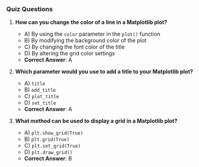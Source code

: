 ### Quiz Questions ###

1. **How can you change the color of a line in a Matplotlib plot?**  
   - A) By using the `color` parameter in the `plot()` function  
   - B) By modifying the background color of the plot  
   - C) By changing the font color of the title  
   - D) By altering the grid color settings  
   - **Correct Answer**: A

2. **Which parameter would you use to add a title to your Matplotlib plot?**  
   - A) `title`  
   - B) `add_title`  
   - C) `plot_title`  
   - D) `set_title`  
   - **Correct Answer**: A

3. **What method can be used to display a grid in a Matplotlib plot?**  
   - A) `plt.show_grid(True)`  
   - B) `plt.grid(True)`  
   - C) `plt.set_grid(True)`  
   - D) `plt.draw_grid()`  
   - **Correct Answer**: B